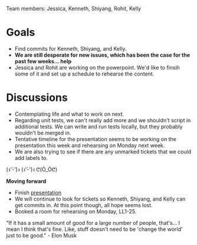 Team members: Jessica, Kenneth, Shiyang, Rohit, Kelly

# Goals
* Find commits for Kenneth, Shiyang, and Kelly.
* **We are still desperate for new issues, which has been the case for the past few weeks... help**
* Jessica and Rohit are working on the powerpoint. We'd like to finsih some of it and set up a schedule to rehearse the content.

# Discussions
* Contemplating life and what to work on next.
* Regarding unit tests, we can't really add more and we shouldn't script in additional tests. We can write and run tests locally, but they probably wouldn't be merged in.
* Tentative timeline for the presentation seems to be working on the presentation this week and rehearsing on Monday next week.
* We are also trying to see if there are any unmarked tickets that we could add labels to.


(ง'̀-'́)ง (ง'̀-'́)ง  ᕦ(Ò_Óᕦ)

**Moving forward**
* Finish [presentation](https://docs.google.com/presentation/d/1-mZcuNnQHFCkEX4B5840NFgzw2LV5JVFcQYlHF9mz1c)
* We will continue to look for tickets so Kenneth, Shiyang, and Kelly can get commits in. At this point though, all hope seems lost.
* Booked a room for rehearsing on Monday, LL1-25.


"If it has a small amount of good for a large number of people, that's... I mean I think that's fine. Like, stuff doesn't need to be 'change the world' just to be good." - Elon Musk

